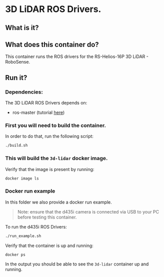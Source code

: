 # 3D LiDAR ROS Drivers. 

## What is it?


## What does this container do?

This container runs the ROS drivers for the RS-Helios-16P 3D LiDAR - RoboSense.

## Run it?

### Dependencies:

The 3D LiDAR ROS Drivers depends on:
  - ros-master (tutorial [here](../ros-master/))

### First you will need to build the container. 

In order to do that, run the following script:
```bash
./build.sh
```

### This will build the `3d-lidar` docker image. 

Verify that the image is present by running:
```bash
docker image ls
```

### Docker run example
In this folder we also provide a docker run example. 

> Note: ensure that the d435i camera is connected via USB to your PC before testing this container.

To run the d435i ROS Drivers:
```bash
./run_example.sh
```

Verify that the container is up and running:
```bash
docker ps
```

In the output you should be able to see the `3d-lidar` container up and running.


